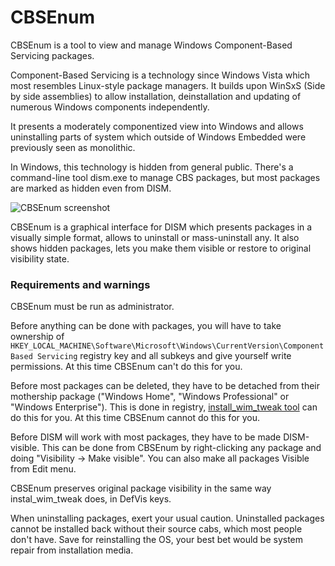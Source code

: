 # CBSEnum #

CBSEnum is a tool to view and manage Windows Component-Based Servicing packages.

Component-Based Servicing is a technology since Windows Vista which most resembles Linux-style package managers. It builds upon WinSxS (Side by side assemblies) to allow installation, deinstallation and updating of numerous Windows components independently.

It presents a moderately componentized view into Windows and allows uninstalling parts of system which outside of Windows Embedded were previously seen as monolithic.

In Windows, this technology is hidden from general public. There's a command-line tool dism.exe to manage CBS packages, but most packages are marked as hidden even from DISM.

![CBSEnum screenshot](https://bitbucket.org/himselfv/cbsenum/raw/tip/Docs/cbsenum-0.8-screenshot.png)

CBSEnum is a graphical interface for DISM which presents packages in a visually simple format, allows to uninstall or mass-uninstall any. It also shows hidden packages, lets you make them visible or restore to original visibility state.

### Requirements and warnings ###

CBSEnum must be run as administrator.

Before anything can be done with packages, you will have to take ownership of `HKEY_LOCAL_MACHINE\Software\Microsoft\Windows\CurrentVersion\Component Based Servicing` registry key and all subkeys and give yourself write permissions. At this time CBSEnum can't do this for you.

Before most packages can be deleted, they have to be detached from their mothership package ("Windows Home", "Windows Professional" or "Windows Enterprise"). This is done in registry, [install_wim_tweak tool](http://www.wincert.net/forum/topic/12021-install-wim-tweakexe/) can do this for you. At this time CBSEnum cannot do this for you.

Before DISM will work with most packages, they have to be made DISM-visible. This can be done from CBSEnum by right-clicking any package and doing "Visibility -> Make visible". You can also make all packages Visible from Edit menu.

CBSEnum preserves original package visibility in the same way instal_wim_tweak does, in DefVis keys.

When uninstalling packages, exert your usual caution. Uninstalled packages cannot be installed back without their source cabs, which most people don't have. Save for reinstalling the OS, your best bet would be system repair from installation media.